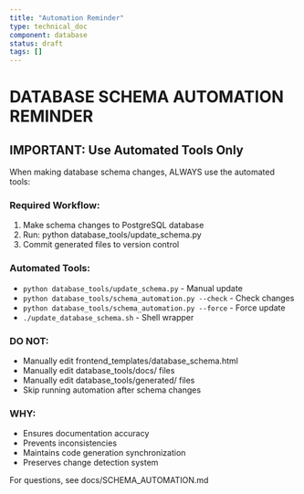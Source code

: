 ```yaml
---
title: "Automation Reminder"
type: technical_doc
component: database
status: draft
tags: []
---
```


# DATABASE SCHEMA AUTOMATION REMINDER

## IMPORTANT: Use Automated Tools Only

When making database schema changes, ALWAYS use the automated tools:

### Required Workflow:
1. Make schema changes to PostgreSQL database
2. Run: python database_tools/update_schema.py
3. Commit generated files to version control

### Automated Tools:
- `python database_tools/update_schema.py` - Manual update
- `python database_tools/schema_automation.py --check` - Check changes
- `python database_tools/schema_automation.py --force` - Force update
- `./update_database_schema.sh` - Shell wrapper

### DO NOT:
- Manually edit frontend_templates/database_schema.html
- Manually edit database_tools/docs/ files
- Manually edit database_tools/generated/ files
- Skip running automation after schema changes

### WHY:
- Ensures documentation accuracy
- Prevents inconsistencies
- Maintains code generation synchronization
- Preserves change detection system

For questions, see docs/SCHEMA_AUTOMATION.md